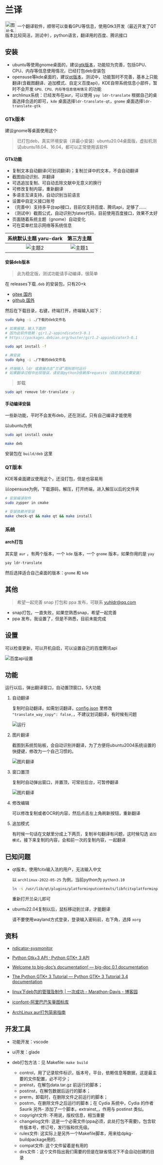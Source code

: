 # 兰译

 <img src="data/icon/icon.png" width = "36" height = "36" alt="图片名称" align=center />
一个翻译软件，顺带可以查看GPU等信息，使用Gtk3开发（最近开发了QT版本比较简洁，测试中），python语言，翻译用的百度、腾讯接口

## 安装

- ubuntu等使用gnome桌面的，建议[gtk版本](#gtk版本)，功能较为完善，包括GPU、CPU、内存等信息使用情况，已经打包deb安装包
- opensuse等kde桌面的，建议[qt版本](#qt版本)，测试中，功能暂时不完善，基本上只能翻译(含截图翻译、追加模式、自定义百度api)，KDE自带系统信息小部件，暂时不会开发 `GPU、CPU、内存等信息使用情况` 的功能
- archlinux系统：已经发布在aur，可以使用 `yay ldr-translate` 根据自己的桌面选择合适的即可，`kde` 桌面选择`ldr-translate-qt`，`gnome` 桌面选择`ldr-translate-gtk`

### GTk版本

建议gnome等桌面使用这个

> 已打包deb，真实环境安装（非最小安装）ubuntu20.04桌面版，虚拟机测试ubuntu18.04、16.04，都可以正常使用该软件

#### GTk功能

- 复制文本自动翻译(可划词翻译)；复制兰译中的文本，不会自动翻译
- 截图自动识别、并翻译
- 可选追加复制、可自动去除文献中无意义的换行
- 可修改复制内容，重新翻译
- 多语言互译支持，自动识别当前语言
- 设置中自定义接口账号
- （完善中）支持多平台api接口，目前仅支持百度、腾讯api，足够了……
- （测试中）截图公式，自动识别为latex代码，目前使用百度接口，效果不太好
- 页面随着系统主题（gnome）自动变化
- 可在菜单栏显示网络等系统信息

|系统默认主题 yaru-dark|第三方主题|
|:-:|:-:|
![主题2](images/lt.png)|![主题1](images/lt_other.png)

#### 安装deb版本

> 此为稳定版，测试功能请手动编译，很简单

在 releases下载`.deb` 的安装包，只有20+k

- [gitee 国内](https://gitee.com/yuhldr/ldr-translate/releases)
- [github 国外](https://github.com/yuhldr/ldr-translate/releases/)

然后在下载目录，右键，终端打开，终端输入如下：

```sh
sudo dpkg -i ./下载的deb文件名

# 如果报错，输入下面的
# 因为此软件依赖：gir1.2-appindicator3-0.1
# https://packages.debian.org/buster/gir1.2-appindicator3-0.1

sudo apt install -f

# 再安装
sudo dpkg -i ./下载的deb文件名

# 终端输入 ldr 或直接点击“兰译”图标即可运行
# 如果翻译过程中出现错误，请安装python3依赖库requests（目前测试无需安装）
```

> 卸载

```bash
sudo apt remove ldr-translate -y
```

#### 手动编译安装

一些新功能，平时不会发布deb，还在测试，只有自己编译才能使用

以ubuntu为例

```bash
sudo apt install cmake

make deb
```

安装包在 `build/deb` 这里

### QT版本

KDE等桌面建议使用这个，还没打包，但是也容易用

以opensuse为例，下载源码，解压，打开终端，进入解压以后的文件夹

```bash
# 安装编译软件
sudo zypper in cmake

# 安装依赖并安装
make check-qt && make qt && make install
```

### 系统

#### arch打包

其实是 `aur` ，有两个版本，一个 `kde` 版本，一个 `gnome` 版本，如果你用的是 `yay`

```bash
yay ldr-translate
```

然后选择适合自己桌面的版本：`gnome` 和 `kde`

## 其他

> 希望一起完善 snap 打包和 ppa 发布，可联系 yuhldr@qq.com

- snap打包，一直失败，如果您熟悉snap，希望一起完善
- ppa 发布，我设置了，但是不熟悉，目前未能完成

## 设置

可以检查更新，可以开机自启，可以设置自己的百度腾讯api

![百度api设置](images/prf.png)

## 功能

运行以后，弹出翻译窗口，自动置顶窗口，5大功能

1. 自动翻译

    复制时自动翻译。如需划词翻译，[config.json](./config.json) 里修改 `"translate_way_copy": false,`，不建议划词翻译，有时候有问题

    ![运行](images/lt_more.png)

2. 图片翻译

    截图到系统剪贴板，会自动识别并翻译，为了方便将ubuntu2004系统设置的快捷键，修改为一个自己习惯的。

    ![图片翻译](images/ocr.png)

3. 窗口置顶

    复制时自动弹出窗口，并置顶，可常驻后台，可暂停翻译

    ![图片翻译](images/lt_menu.png)

4. 修改编辑

    可以修改复制或者OCR的内容，然后点击左上角刷新按钮，重新翻译

5. 追加模式

    有时候一句话在文献里分成上下两页，复制半句翻译有问题，这时候勾选 `追加模式`，接下来复制的内容，会和前一次的复制内容，一起翻译


## 已知问题

- qt版本，使用fcitx输入法的用户，无法输入中文

    以 `archlinux-2022-05-25` 为例，当前python为 `python3.10`

    ```bash
    ln -s /usr/lib/qt/plugins/platforminputcontexts/libfcitxplatforminputcontextplugin.so ~/.local/lib/python3.10/site-packages/PyQt5/Qt5/plugins/platforminputcontexts/
    ```

    重新打开兰朵儿即可

- ubuntu22.04复制以后，鼠标移动到兰译，才能翻译

    请不要使用wayland方式登录，登录输入密码前，右下角，选择 `xorg`


## 资料

- [ndicator-sysmonitor](https://github.com/fossfreedom/indicator-sysmonitor)

- [Python Gtk+3 API &#xB7; Python GTK+ 3 API](https://athenajc.gitbooks.io/python-gtk-3-api/content/)

- [Welcome to big-doc’s documentation! &mdash; big-doc 0.1 documentation](https://thebigdoc.readthedocs.io/en/latest/index.html)

- [The Python GTK+ 3 Tutorial &mdash; Python GTK+ 3 Tutorial 3.4 documentation](https://python-gtk-3-tutorial.readthedocs.io/en/latest/index.html)
- [linux下deb包的管理及制作 | 一次成功 - Marathon-Davis - 博客园](https://www.cnblogs.com/davis12/p/14365981.html)
- [iconfont-阿里巴巴矢量图标库](https://www.iconfont.cn/)
- [ArchLinux aur打包简易指南](https://segmentfault.com/a/1190000010991745)

## 开发工具

- 功能开发：vscode
- ui开发：glade
- deb打包方法：见 Makefile: `make build`

  - control，用了记录软件标识，版本号，平台，依赖信息等数据，这是最主要的文件配置，必不可少；
  - preinst，在解包data.tar.gz 前运行的脚本；
  - postinst，在解包数据后运行的脚本；
  - prerm，卸载时，在删除文件之前运行的脚本；
  - postrm，在删除文件之后运行的脚本；在 Cydia 系统中，Cydia 的作者 Saurik 另外- 添加了一个脚本，extrainst_，作用与 postinst 类似。
  - copyright文件: 不用说，版权信息，相当重要
  - changelog文件: 这是一个必需文件(ppa必须，此处打包不需要)，包含软件版本号，修订号，发行版和优先级。
  - rules文件: 这实际上是另外一个Makefile脚本，用来给dpkg-buildpackage用的.
  - compat文件: 这个文件留着是有用的
  - dirs文件：这个文件指出我们需要的但是在缺省情况下不会自动创建的目录

